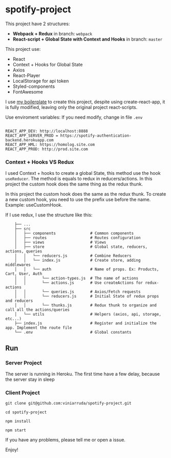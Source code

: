 # spotify-project

This project have 2 structures:

- **Webpack + Redux** in branch: `webpack`
- **React-script + Global State with Context and Hooks** in branch: `master`

This project use:

- React
- Context + Hooks for Global State
- Axios
- React-Player
- LocalStorage for api token
- Styled-components
- FontAwesome

I use [my boilerplate](https://github.com/viniarruda/react-boilerplate) to create this project, despite using create-react-app, it is fully modified, leaving only the original project react-scripts.

Use enviroment variables:
If you need modify, change in file `.env`

```

REACT_APP_DEV: http://localhost:8888
REACT_APP_SERVER_PROD = https://spotify-authentication-backend.herokuapp.com
REACT_APP_HML: https://homolog.site.com
REACT_APP_PROD: http://prod.site.com

```

### Context + Hooks VS Redux

I used Context + hooks to create a global State, this method use the hook `useReducer`.
The method is equals to redux in reducers/actions. In this project the custom hook does the same thing as the redux thunk.

In this project the custom hook does the same as the redux thunk. To create a new custom hook, you need to use the prefix use before the name. Example: useCustomHook.

If I use redux, I use the structure like this:

```
    ├── ...
    ├── src
    │   ├── components               # Common components
    │   ├── routes                   # Routes configuration
    │   ├── views                    # Views
    │   ├── store                    # Global state, reducers, actions, queries
    │   │   └── reducers.js          # Combine Reducers
    │   │   └── index.js             # Create store, adding middlewares
    │   │   └── auth                 # Name of props. Ex: Products, Cart, User, Auth
    │   │       └── action-types.js  # The name of actions
    │   │       └── actions.js       # Use createActions for redux-actions
    │   │       └── queries.js       # Axios/Fetch requests
    │   │       └── reducers.js      # Initial State of redux props and reducers
    │   │       └── thunks.js        # Redux thunk to organize and call all the actions/queries
    │   └── utils                    # Helpers (axios, api, storage, etc...)
    ├── index.js                     # Register and initialize the app. Implement the route file
    └── .env                         # Global constants

```

## Run

### Server Project

The server is running in Heroku. The first time have a few delay, because the server stay in sleep

### Client Project

`git clone git@github.com:viniarruda/spotify-project.git`

`cd spotify-project`

`npm install`

`npm start`

If you have any problems, please tell me or open a issue.

Enjoy!
